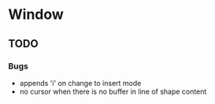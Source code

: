 # Window

## TODO
### Bugs
- appends 'i' on change to insert mode
- no cursor when there is no buffer in line of shape content
